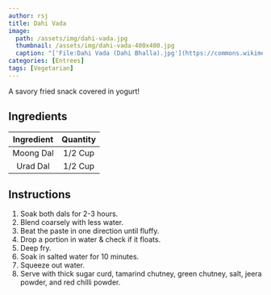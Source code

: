 ```yaml
---
author: rsj
title: Dahi Vada
image:
  path: /assets/img/dahi-vada.jpg
  thumbnail: /assets/img/dahi-vada-400x400.jpg
  caption: "['File:Dahi Vada (Dahi Bhalla).jpg'](https://commons.wikimedia.org/w/index.php?curid=40961843) by [BhargavVora](https://commons.wikimedia.org/w/index.php?title=User:BhargavVora&action=edit&redlink=1) is licensed under [CC BY-SA 4.0](https://creativecommons.org/licenses/by-sa/4.0/?ref=openverse)."
categories: [Entrees]
tags: [Vegetarian]
---
```


A savory fried snack covered in yogurt!

## Ingredients

| Ingredient | Quantity |
|:-:|:-:|
| Moong Dal | 1/2 Cup |
| Urad Dal | 1/2 Cup |

## Instructions

1. Soak both dals for 2-3 hours.
2. Blend coarsely with less water.
3. Beat the paste in one direction until fluffy.
4. Drop a portion in water & check if it floats.
5. Deep fry.
6. Soak in salted water for 10 minutes.
7. Squeeze out water.
8. Serve with thick sugar curd, tamarind chutney, green chutney, salt, jeera powder, and red chilli powder.
